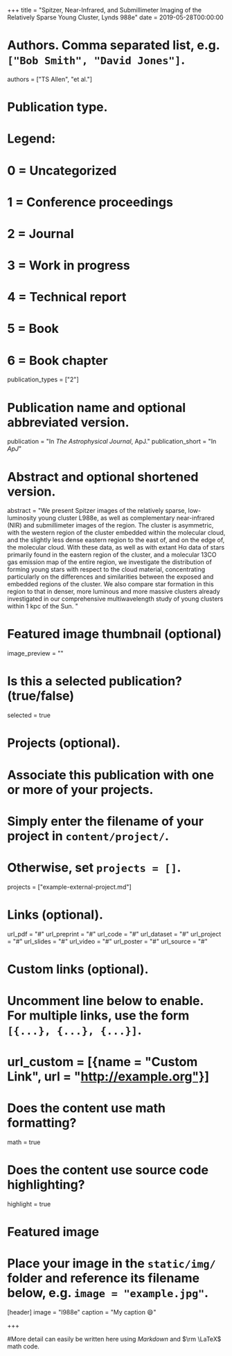 +++
title = "Spitzer, Near-Infrared, and Submillimeter Imaging of the Relatively Sparse Young Cluster, Lynds 988e"
date = 2019-05-28T00:00:00

# Authors. Comma separated list, e.g. `["Bob Smith", "David Jones"]`.
authors = ["TS Allen", "et al."]

# Publication type.
# Legend:
# 0 = Uncategorized
# 1 = Conference proceedings
# 2 = Journal
# 3 = Work in progress
# 4 = Technical report
# 5 = Book
# 6 = Book chapter
publication_types = ["2"]

# Publication name and optional abbreviated version.
publication = "In *The Astrophysical Journal*, ApJ."
publication_short = "In *ApJ*"

# Abstract and optional shortened version.
abstract = "We present Spitzer images of the relatively sparse, low-luminosity young cluster L988e, as well as complementary near-infrared (NIR) and submillimeter images of the region. The cluster is asymmetric, with the western region of the cluster embedded within the molecular cloud, and the slightly less dense eastern region to the east of, and on the edge of, the molecular cloud. With these data, as well as with extant Hα data of stars primarily found in the eastern region of the cluster, and a molecular 13CO gas emission map of the entire region, we investigate the distribution of forming young stars with respect to the cloud material, concentrating particularly on the differences and similarities between the exposed and embedded regions of the cluster. We also compare star formation in this region to that in denser, more luminous and more massive clusters already investigated in our comprehensive multiwavelength study of young clusters within 1 kpc of the Sun. "

# Featured image thumbnail (optional)
image_preview = ""

# Is this a selected publication? (true/false)
selected = true

# Projects (optional).
#   Associate this publication with one or more of your projects.
#   Simply enter the filename of your project in `content/project/`.
#   Otherwise, set `projects = []`.
projects = ["example-external-project.md"]

# Links (optional).
url_pdf = "#"
url_preprint = "#"
url_code = "#"
url_dataset = "#"
url_project = "#"
url_slides = "#"
url_video = "#"
url_poster = "#"
url_source = "#"

# Custom links (optional).
#   Uncomment line below to enable. For multiple links, use the form `[{...}, {...}, {...}]`.
# url_custom = [{name = "Custom Link", url = "http://example.org"}]

# Does the content use math formatting?
math = true

# Does the content use source code highlighting?
highlight = true

# Featured image
# Place your image in the `static/img/` folder and reference its filename below, e.g. `image = "example.jpg"`.
[header]
image = "l988e"
caption = "My caption :smile:"

+++

#More detail can easily be written here using *Markdown* and $\rm \LaTeX$ math code.
